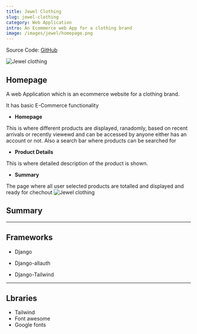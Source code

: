 ```yaml
---
title: Jewel Clothing
slug: jewel-clothing
category: Web Application
intro: An Ecommerce web App for a clothing brand
image: /images/jewel/homepage.png
---
```


Source Code: [GitHub](https://github.com/Dharmzeey/jewel)

![Jewel clothing](/images/jewel/Homepage.png)
## **Homepage**

A web Application which is an ecommerce website for a clothing brand.

It has basic E-Commerce functionality 

- **Homepage**

This is where different products are displayed, ranadomly, based on recent arrivals or recently viewewd and can be accessed by anyone either has an account or not. Also a search bar where products can be searched for

- **Product Details** 

This is where detailed description of the product is shown.

- **Summary**

The page where all user selected products are totalled and displayed and ready for chechout
![Jewel clothing](/images/jewel/summary.png)
## **Summary**



***
## Frameworks
- Django
* Django-allauth 
- Django-Tailwind 
***
## Lbraries
- Tailwind
- Font awesome
- Google fonts